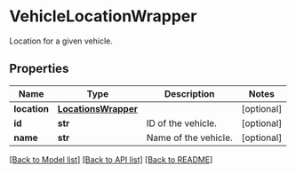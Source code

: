 # VehicleLocationWrapper

Location for a given vehicle.
## Properties
Name | Type | Description | Notes
------------ | ------------- | ------------- | -------------
**location** | [**LocationsWrapper**](LocationsWrapper.md) |  | [optional] 
**id** | **str** | ID of the vehicle. | [optional] 
**name** | **str** | Name of the vehicle. | [optional] 

[[Back to Model list]](../README.md#documentation-for-models) [[Back to API list]](../README.md#documentation-for-api-endpoints) [[Back to README]](../README.md)


